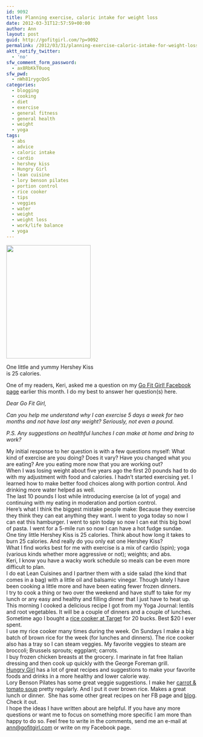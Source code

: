 ```yaml
---
id: 9092
title: Planning exercise, caloric intake for weight loss
date: 2012-03-31T12:57:59+00:00
author: Ann
layout: post
guid: http://gofitgirl.com/?p=9092
permalink: /2012/03/31/planning-exercise-caloric-intake-for-weight-loss/
aktt_notify_twitter:
  - 'no'
sfw_comment_form_password:
  - ax8RbKkT0uoq
sfw_pwd:
  - nWh81rygcQoS
categories:
  - blogging
  - cooking
  - diet
  - exercise
  - general fitness
  - general health
  - weight
  - yoga
tags:
  - abs
  - advice
  - caloric intake
  - cardio
  - hershey kiss
  - Hungry Girl
  - lean cuisine
  - lory benson pilates
  - portion control
  - rice cooker
  - tips
  - veggies
  - water
  - weight
  - weight loss
  - work/life balance
  - yoga
---
```

<div id="attachment_9114" style="width: 233px" class="wp-caption alignleft">
  <a href="http://gofitgirl.com/blog/wp-content/uploads/2012/03/kisses1.jpg"><img class="size-medium wp-image-9114" title="kisses" src="http://gofitgirl.com/blog/wp-content/uploads/2012/03/kisses1-223x300.jpg" alt="" width="223" height="300" /></a>
  
  <p class="wp-caption-text">
    One little and yummy Hershey Kiss is 25 calories.
  </p>
</div>

  
One of my readers, Keri, asked me a question on my [Go Fit Girl! Facebook page](https://www.facebook.com/GoFitGirl) earlier this month. I do my best to answer her question(s) here.

<p style="text-align: left;">
  <em>Dear Go Fit Girl, </em>
</p>

<p style="text-align: left;">
  <em>Can you help me understand why I can exercise 5 days a week for two months and not have lost any weight? Seriously, not even a pound. </em>
</p>

<p style="text-align: left;">
  <em>P.S. Any suggestions on healthful lunches I can make at home and bring to work?</em>
</p>

My initial response to her question is with a few questions myself: What kind of exercise are you doing? Does it vary? Have you changed what you are eating? Are you eating more now that you are working out?  
When I was losing weight about five years ago the first 20 pounds had to do with my adjustment with food and calories. I hadn&#8217;t started exercising yet. I learned how to make better food choices along with portion control. And drinking more water helped as well.  
The last 10 pounds I lost while introducing exercise (a lot of yoga) and continuing with my eating in moderation and portion control.  
Here&#8217;s what I think the biggest mistake people make: Because they exercise they think they can eat anything they want. I went to yoga today so now I can eat this hamburger. I went to spin today so now I can eat this big bowl of pasta. I went for a 5-mile run so now I can have a hot fudge sundae.  
One tiny little Hershey Kiss is 25 calories. Think about how long it takes to burn 25 calories. And really do you only eat one Hershey Kiss?  
What I find works best for me with exercise is a mix of cardio (spin); yoga (various kinds whether more aggressive or not); weights; and abs.  
Keri, I know you have a wacky work schedule so meals can be even more difficult to plan.  
I do eat Lean Cuisines and I partner them with a side salad (the kind that comes in a bag) with a little oil and balsamic vinegar. Though lately I have been cooking a little more and have been eating fewer frozen dinners.  
I try to cook a thing or two over the weekend and have stuff to take for my lunch or any easy and healthy and filling dinner that I just have to heat up.  
This morning I cooked a delicious recipe I got from my Yoga Journal: lentils and root vegetables. It will be a couple of dinners and a couple of lunches.  
Sometime ago I bought a [rice cooker at Target](http://www.target.com/p/Rival-6-Cup-Rice-Cooker-Red-RC61/-/A-10266987?ref=tgt_adv_XSG10001&AFID=Google_PLA_df&LNM=|10266987&CPNG=appliances&ci_sku=10266987&ci_gpa=pla&ci_kw=) for 20 bucks. Best $20 I ever spent.  
I use my rice cooker many times during the week. On Sundays I make a big batch of brown rice for the week (for lunches and dinners). The rice cooker also has a tray so I can steam veggies. My favorite veggies to steam are broccoli; Brussels sprouts; eggplant; carrots.  
I buy frozen chicken breasts at the grocery. I marinate in fat free Italian dressing and then cook up quickly with the George Foreman grill.  
[Hungry Girl](http://www.hungry-girl.com/) has a lot of great recipes and suggestions to make your favorite foods and drinks in a more healthy and lower calorie way.  
Lory Benson Pilates has some great veggie suggestions. I make her [carrot & tomato soup](https://www.facebook.com/photo.php?fbid=209971019091684&set=a.101404139948373.2370.100002363610848&type=1&theater) pretty regularly. And I put it over brown rice. Makes a great lunch or dinner.  She has some other great recipes on her FB page and [blog](http://www.lorybenson.com/Site/Welcome.html). Check it out.  
I hope the ideas I have written about are helpful. If you have any more questions or want me to focus on something more specific I am more than happy to do so. Feel free to write in the comments, send me an e-mail at ann@gofitgirl.com or write on my Facebook page.
